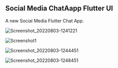 ## Social Media ChatAapp Flutter UI

A new Social Media Flutter Chat App.



![Screenshot_20220803-1241221](https://user-images.githubusercontent.com/80768545/182557923-69ce81ce-dea6-4d74-98ae-41b3f6281db8.jpg)






![Screenshot1](https://user-images.githubusercontent.com/80768545/182558586-b645b3e0-140a-4ddb-b7e9-5404ac56e994.jpg)




![Screenshot_20220803-1244451](https://user-images.githubusercontent.com/80768545/182558821-f9bd5d72-b17b-490b-96a3-5eca33cb0505.jpg)




![Screenshot_20220803-1248451](https://user-images.githubusercontent.com/80768545/182559069-28c03ca1-a656-4d3f-bd79-4ab1f90e8e0d.jpg)
